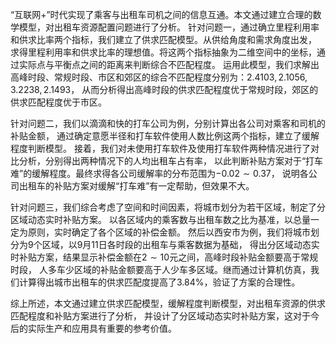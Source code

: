 “互联网+”时代实现了乘客与出租车司机之间的信息互通。本文通过建立合理的数学模型，对出租车资源配置问题进行了分析。
针对问题一，通过确立里程利用率和供求比率两个指标，我们建立了供求匹配模型。从供给角度和需求角度出发，
求得里程利用率和供求比率的理想值。将这两个指标抽象为二维空间中的坐标，通过实际点与平衡点之间的距离来判断综合不匹配程度。
运用此模型，我们求解出高峰时段、常规时段、市区和郊区的综合不匹配程度分别为：$2.4103, 2.1056, 3.2238, 2.1493$，
从而分析得出高峰时段的供求匹配程度优于常规时段，郊区的供求匹配程度优于市区。

针对问题二，我们以滴滴和快的打车公司为例，分别计算出各公司对乘客和司机的补贴金额，
通过确定意愿半径和打车软件使用人数比例这两个指标，建立了缓解程度判断模型。
接着，我们对未使用打车软件及使用打车软件两种情况进行了对比分析，分别得出两种情况下的人均出租车占有率，
以此判断补贴方案对于“打车难”的缓解程度。最终求得各公司缓解率的分布范围为$-0.02\sim 0.37$，
说明各公司出租车的补贴方案对缓解“打车难”有一定帮助，但效果不大。

针对问题三，我们综合考虑了空间和时间因素，将城市划分为若干区域，制定了分区域动态实时补贴方案。
以各区域内的乘客数与出租车数之比为基准，以总量一定为原则，实时确定了各个区域的补偿金额。
然后以西安市为例，我们将城市划分为$9$个区域，以9月11日各时段的出租车与乘客数据为基础，
得出分区域动态实时补贴方案，结果显示补偿金额在$2\sim 10$元之间，高峰时段补贴金额要高于常规时段，
人多车少区域的补贴金额要高于人少车多区域。继而通过计算机仿真，我们计算得出城市出租车的供求匹配度提高了$3.84\%$，验证了方案的合理性。

综上所述，本文通过建立供求匹配模型，缓解程度判断模型，对出租车资源的供求匹配程度和补贴方案进行了分析，
并设计了分区域动态实时补贴方案，这对于今后的实际生产和应用具有重要的参考价值。
